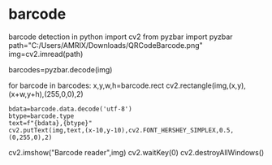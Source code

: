 # barcode
barcode detection in python
import cv2
from pyzbar import pyzbar
path="C:/Users/AMRIX/Downloads/QRCodeBarcode.png"
img=cv2.imread(path)

barcodes=pyzbar.decode(img)

for barcode in barcodes:
    x,y,w,h=barcode.rect
    cv2.rectangle(img,(x,y),(x+w,y+h),(255,0,0),2)

    bdata=barcode.data.decode('utf-8')
    btype=barcode.type
    text=f"{bdata},{btype}"
    cv2.putText(img,text,(x-10,y-10),cv2.FONT_HERSHEY_SIMPLEX,0.5,(0,255,0),2)
cv2.imshow("Barcode reader",img)
cv2.waitKey(0)
cv2.destroyAllWindows()
